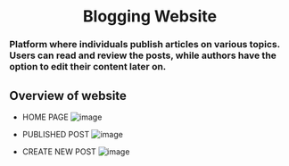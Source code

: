 <H1 align="center">
Blogging Website </H1>


### Platform where individuals publish articles on various topics. Users can read and review the posts, while authors have the option to edit their content later on.


## Overview of website
- HOME PAGE
![image](https://github.com/shraddha1201/Blog-Website/assets/93818933/5ae9f31d-d7f1-4eea-ab41-ab4f8ab85bd4)

- PUBLISHED POST
![image](https://github.com/shraddha1201/Blog-Website/assets/93818933/f39e4474-f3c1-4cbc-9d54-3bfc1f7b9c30)

- CREATE NEW POST
![image](https://github.com/shraddha1201/Blog-Website/assets/93818933/b92910c0-cdec-456a-ad8c-1405204a2671)
